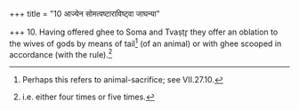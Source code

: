 +++
title = "10 आज्येन सोमत्वष्टाराविष्ट्वा जाघन्या"

+++
10. Having offered ghee to Soma and Tvaṣṭr̥ they offer an oblation to the wives of gods by means of tail[^1] (of an animal) or with ghee scooped in accordance (with the rule).[^2]  

[^1]: Perhaps this refers to animal-sacrifice; see VII.27.10.  

[^2]: i.e. either four times or five times.
